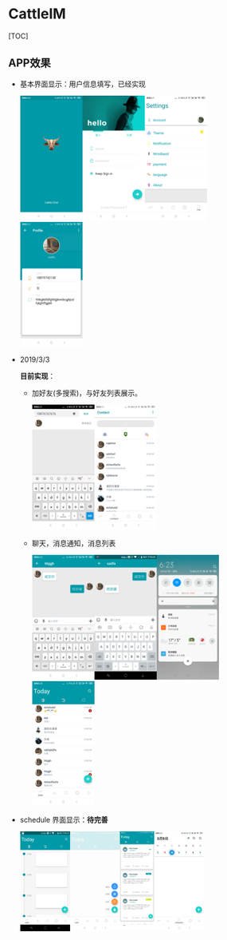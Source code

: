 #  CattleIM

[TOC]

## APP效果

- 基本界面显示：用户信息填写，已经实现

  <img src="/IMSoftData/images/launch.png" height="250px" style="height:250px;"><img src="/IMSoftData/images/account.png" height="250px" style="height:250px"><img src="/IMSoftData/images/settings.png" height="250px" style="height:250px"><img src="/IMSoftData/images/profile.png" height="250px" style="height:250px">

- 2019/3/3

  **目前实现**：

  - 加好友(多搜索)，与好友列表展示。

    <img src="/IMSoftData/images/search_user.png" height="250px" style="height:250px"><img src="/IMSoftData/images/friends.png"  height="250px" style="height:250px">

  - 聊天，消息通知，消息列表

    <img src="/IMSoftData/images/conversation_1.png" height="250px" style="height:250px"><img src="/IMSoftData/images/conversation_2.jpeg" height="250px" style="height:250px"><img src="/IMSoftData/images/message_remind.png" height="250px" style="height:250px"><img src="/IMSoftData/images/chat.png" height="250px" style="height:250px">

- schedule 界面显示：**待完善**

  <img src="/IMSoftData/images/schedule.jpeg" height="200px" style="height:200px"><img src="/IMSoftData/images/link_create.png" height="200px" style="height:200px"><img src="/IMSoftData/images/link.png"  height="200px" style="height:200px"><img src="/IMSoftData/images/calendar.png" height="200px" style="height:200px">
